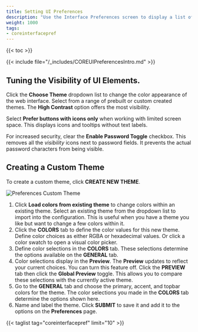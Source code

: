 ```yaml
---
title: Setting UI Preferences
description: "Use the Interface Preferences screen to display a list of general preferences or to change preference settings for your TrueNAS."
weight: 1000
tags:
- coreinterfacepref
---
```


{{< toc >}}

{{< include file="/_includes/COREUIPreferencesIntro.md" >}}

## Tuning the Visibility of UI Elements.

Click the **Choose Theme** dropdown list to change the color appearance of the web interface. Select from a range of prebuilt or custom created themes.
The **High Contrast** option offers the most visibility.

Select **Prefer buttons with icons only** when working with limited screen space. This displays icons and tooltips without text labels.

For increased security, clear the **Enable Password Toggle** checkbox.
This removes all the <i class="material-icons" aria-hidden="true" title="Visibility">visibility</i> icons next to password fields. It prevents the actual password characters from being visible.

## Creating a Custom Theme

To create a custom theme, click **CREATE NEW THEME**.

![Preferences Custom Theme](/images/CORE/13.0/PreferencesCustomTheme.png "Custom UI Theme")

1. Click **Load colors from existing theme** to change colors within an existing theme. Select an existing theme from the dropdown list to import into the configuration. This is useful when you have a theme you like but want to change a few colors within it.
2. Click the **COLORS** tab to define the color values for this new theme.
   Define color choices as either RGBA or hexadecimal values. Or click a color swatch to open a visual color picker.
3. Define color selections in the **COLORS** tab. These selections determine the options available on the **GENERAL** tab.
4. Color selections display in the **Preview**. The **Preview** updates to reflect your current choices. You can turn this feature off. Click the **PREVIEW** tab then click the **Global Preview** toggle. This allows you to compare these selections with the currently active theme.  
5. Go to the **GENERAL** tab and choose the primary, accent, and topbar colors for the theme. The color selections you made in the **COLORS** tab determine the options shown here.
6. Name and label the theme. Click **SUBMIT** to save it and add it to the options on the **Preferences** page.

{{< taglist tag="coreinterfacepref" limit="10" >}}
